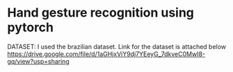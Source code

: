 # Hand gesture recognition using pytorch
DATASET: I used the brazilian dataset. Link for the dataset is attached below
https://drive.google.com/file/d/1aGHjxViY9dj7YEeyG_7dkveC0MwI8-gq/view?usp=sharing
